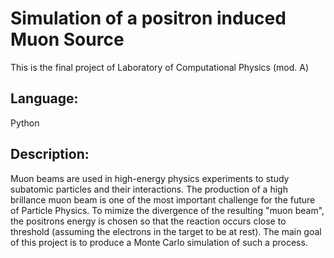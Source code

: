 # Simulation of a positron induced Muon Source
This is the final project of Laboratory of Computational Physics (mod. A)

## Language: 
Python

## Description:
Muon beams are used in high-energy physics experiments to study subatomic particles and their interactions. 
The production of a high brillance muon beam is one of the most important challenge for the future of Particle Physics.
To mimize the divergence of the resulting "muon beam", the positrons energy is chosen so that the reaction occurs close 
to threshold (assuming the electrons in the target to be at rest). 
The main goal of this project is to produce a Monte Carlo simulation of such a process.
